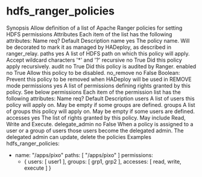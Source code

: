# hdfs_ranger_policies

Synopsis
Allow definition of a list of Apache Ranger policies for setting HDFS permissions
Attributes
Each item of the list has the following attributes:
Name	req?	Default	Description
name	yes		The policy name. Will be decorated to mark it as managed by HADeploy, as described in ranger_relay.
paths	yes		A list of HDFS path on which this policy will apply. Accept wildcard characters '*' and '?'
recursive	no	True	Did this policy apply recursively.
audit	no	True	Did this policy is audited by Ranger.
enabled	no	True	Allow this policy to be disabled.
no_remove	no	False	Boolean: Prevent this policy to be removed when HADeploy will be used in REMOVE mode
permissions	yes		A list of permissions defining rights granted by this policy. See below
permissions
Each item of the permission list has the following attributes:
Name	req?	Default	Description
users			A list of users this policy will apply on. May be empty if some groups are defined.
groups			A list of groups this policy will apply on. May be empty if some users are defined.
accesses	yes		The list of rights granted by this policy. May include Read, Write and Execute.
delegate_admin	no	False	When a policy is assigned to a user or a group of users those users become the delegated admin. The delegated admin can update, delete the policies
Examples
hdfs_ranger_policies:
- name: "/apps/pixo"
  paths: [ "/apps/pixo" ]
  permissions:
  - { users: [ user1 ], groups: [ grp1, grp2 ], accesses: [ read, write, execute ] }
 
